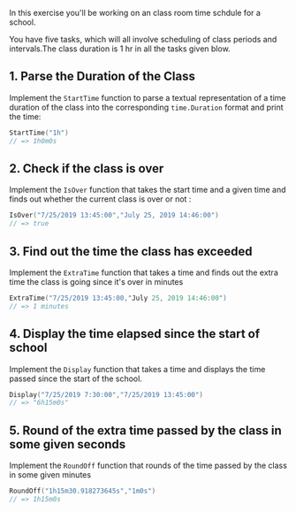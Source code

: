 In this exercise you'll be working on an class room time schdule for a school. 

You have five tasks, which will all involve scheduling of class periods and intervals.The class duration is 1 hr in all the tasks given blow.

## 1. Parse the Duration of the Class

Implement the `StartTime` function to parse a textual representation of a time duration of the class into the corresponding `time.Duration` format and print the time:

```go
StartTime("1h")
// => 1h0m0s
```

## 2. Check if the class is over

Implement the `IsOver` function that takes the start time and a given time and finds out whether the current class is over or not :

```go
IsOver("7/25/2019 13:45:00","July 25, 2019 14:46:00")
// => true
```

## 3. Find out the time the class has exceeded

Implement the `ExtraTime` function that takes a time and finds out the extra time the class is going since it's over in minutes

```go
ExtraTime("7/25/2019 13:45:00,"July 25, 2019 14:46:00")
// => 1 minutes
```

## 4. Display the time elapsed since the start of school 

Implement the `Display` function that takes a time and displays the time passed since the start of the school.

```go
Display("7/25/2019 7:30:00","7/25/2019 13:45:00")
// => "6h15m0s"
```

## 5. Round of the extra time passed by the class in some given seconds

Implement the `RoundOff` function that rounds of the time passed by the class in some given minutes

```go
RoundOff("1h15m30.918273645s","1m0s")
// => 1h15m0s
```
